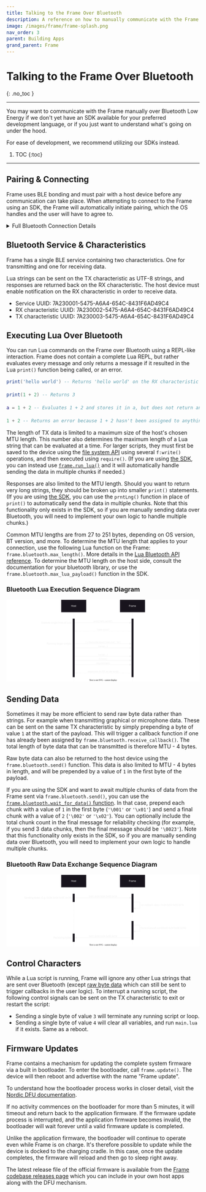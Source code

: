 ```yaml
---
title: Talking to the Frame Over Bluetooth
description: A reference on how to manually communicate with the Frame over Bluetooth Low Energy
image: /images/frame/frame-splash.png
nav_order: 3
parent: Building Apps
grand_parent: Frame
---
```


# Talking to the Frame Over Bluetooth
{: .no_toc }

---

You may want to communicate with the Frame manually over Bluetooth Low Energy if we don't yet have an SDK available for your preferred development language, or if you just want to understand what's going on under the hood.

For ease of development, we recommend utilizing our SDKs instead.

1. TOC
{:toc}

---

## Pairing & Connecting

Frame uses BLE bonding and must pair with a host device before any communication can take place.  When attempting to connect to the Frame using an SDK, the Frame will automatically initiate pairing, which the OS handles and the user will have to agree to.

<details markdown="block">
<summary>Full Bluetooth Connection Details</summary>

### Un-Pairing
If already paired, Frame must be reset using the pinhole button on the charging dock before it can be paired to a new host side device. Host-side devices must also remove bonding before a new bonding can be accepted.

### Bluetooth Connection Technical Diagram

![Bluetooth connection sequence diagram](/frame/images/frame-bluetooth-connection-diagram.drawio.svg)
</details>

## Bluetooth Service & Characteristics

Frame has a single BLE service containing two characteristics. One for transmitting and one for receiving data.

Lua strings can be sent on the TX characteristic as UTF-8 strings, and responses are returned back on the RX characteristic. The host device must enable notification on the RX characteristic in order to receive data.

- Service UUID: 7A230001-5475-A6A4-654C-8431F6AD49C4
- RX characteristic UUID: 7A230002-5475-A6A4-654C-8431F6AD49C4
- TX characteristic UUID: 7A230003-5475-A6A4-654C-8431F6AD49C4

## Executing Lua Over Bluetooth

You can run Lua commands on the Frame over Bluetooth using a REPL-like interaction.  Frame does not contain a complete Lua REPL, but rather evaluates every message and only returns a message if it resulted in the Lua `print()` function being called, or an error.

```lua
print('hello world') -- Returns 'hello world' on the RX characteristic

print(1 + 2) -- Returns 3

a = 1 + 2 -- Evaluates 1 + 2 and stores it in a, but does not return anything

1 + 2 -- Returns an error because 1 + 2 hasn't been assigned to anything
```

The length of TX data is limited to a maximum size of the host's chosen MTU length. This number also determines the maximum length of a Lua string that can be evaluated at a time. For larger scripts, they must first be saved to the device using the [file system API](/frame/building-apps-lua#file-system) using several `f:write()` operations, and then executed using `require()`. (If you are using [the SDK](/frame/building-apps-sdk/#sending-lua-to-the-frame), you can instead use [`frame.run_lua()`](/frame/building-apps-sdk/#sending-lua-to-the-frame) and it will automatically handle sending the data in multiple chunks if needed.)

Responses are also limited to the MTU length. Should you want to return very long strings, they should be broken up into smaller `print()` statements.  (If you are using [the SDK](/frame/building-apps-sdk/), you can use the `prntLng()` function in place of `print()` to automatically send the data in multiple chunks.  Note that this functionality only exists in the SDK, so if you are manually sending data over Bluetooth, you will need to implement your own logic to handle multiple chunks.)

Common MTU lengths are from 27 to 251 bytes, depending on OS version, BT version, and more.  To determine the MTU length that applies to your connection, use the following Lua function on the Frame: `frame.bluetooth.max_length()`.  More details in the [Lua Bluetooth API reference](/frame/building-apps-lua#bluetooth).  To determine the MTU length on the host side, consult the documentation for your bluetooth library, or use the `frame.bluetooth.max_lua_payload()` function in the SDK.

### Bluetooth Lua Execution Sequence Diagram

![Bluetooth Lua execution sequence diagram](/frame/images/frame-bluetooth-sending-lua-diagram.drawio.svg)

## Sending Data

Sometimes it may be more efficient to send raw byte data rather than strings. For example when transmitting graphical or microphone data. These can be sent on the same TX characteristic by simply prepending a byte of value `1` at the start of the payload. This will trigger a callback function if one has already been assigned by `frame.bluetooth.receive_callback()`. The total length of byte data that can be transmitted is therefore MTU - 4 bytes.

Raw byte data can also be returned to the host device using the `frame.bluetooth.send()` function. This data is also limited to MTU - 4 bytes in length, and will be prepended by a value of `1` in the first byte of the payload.

If you are using the SDK and want to await multiple chunks of data from the Frame sent via `frame.bluetooth.send()`, you can use the [`frame.bluetooth.wait_for_data()` function](building-apps-sdk#Wait-For-Data).  In that case, prepend each chunk with a value of `1` in the first byte (`'\001'` or `'\x01'`) and send a final chunk with a value of `2` (`'\002'` or `'\x02'`).  You can optionally include the total chunk count in the final message for reliability checking (for example, if you send 3 data chunks, then the final message should be `'\0023'`).  Note that this functionality only exists in the SDK, so if you are manually sending data over Bluetooth, you will need to implement your own logic to handle multiple chunks.

### Bluetooth Raw Data Exchange Sequence Diagram

![Bluetooth Raw Data Exchange Sequence Diagram](/frame/images/frame-bluetooth-sending-bytes-diagram.drawio.svg)

## Control Characters

While a Lua script is running, Frame will ignore any other Lua strings that are sent over Bluetooth (except [raw byte data](#sending-data) which can still be sent to trigger callbacks in the user logic).  To interrupt a running script, the following control signals can be sent on the TX characteristic to exit or restart the script:

- Sending a single byte of value `3` will terminate any running script or loop.
- Sending a single byte of value `4` will clear all variables, and run `main.lua` if it exists. Same as a reboot.

## Firmware Updates

Frame contains a mechanism for updating the complete system firmware via a built in bootloader. To enter the bootloader, call `frame.update()`. The device will then reboot and advertise with the name "Frame update".

To understand how the bootloader process works in closer detail, visit the [Nordic DFU documentation](https://infocenter.nordicsemi.com/topic/sdk_nrf5_v17.1.0/lib_bootloader_modules.html).

If no activity commences on the bootloader for more than 5 minutes, it will timeout and return back to the application firmware. If the firmware update process is interrupted, and the application firmware becomes invalid, the bootloader will wait forever until a valid firmware update is completed.

Unlike the application firmware, the bootloader will continue to operate even while Frame is on charge. It's therefore possible to update while the device is docked to the charging cradle. In this case, once the update completes, the firmware will reload and then go to sleep right away.

The latest release file of the official firmware is available from the [Frame codebase releases page](https://github.com/brilliantlabsAR/frame-codebase/releases) which you can include in your own host apps along with the DFU mechanism.